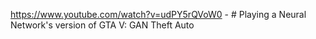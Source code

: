 https://www.youtube.com/watch?v=udPY5rQVoW0 - # Playing a Neural Network's version of GTA V: GAN Theft Auto